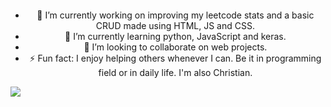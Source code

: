 <div align="center">
  <svg>[![Typing SVG](https://readme-typing-svg.demolab.com?        font=Roboto+Mono&weight=500&size=25&duration=3000&pause=1000&color=F7F034&center=true&width=435&lines=%C2%A1Hello!+welcome+to+my+profile;%C2%A1Hola!+bienvenido+a+mi+perfil)](https://git.io/typing-svg)
</svg>

- 🔭 I’m currently working on improving my leetcode stats and a basic CRUD made using HTML, JS and CSS.
- 🌱 I’m currently learning python, JavaScript and keras.
- 👯 I’m looking to collaborate on web projects.
- ⚡ Fun fact: I enjoy helping others whenever I can. Be it in programming field or in daily life. I'm also Christian.

<p align="left"> 
  <img src="https://github-readme-stats.vercel.app/api?username=AlePascal-Front&theme=tokyonight&show_icons=true&hide_border=true&count_private=true&include_all_commits=true" /> 
</p>


